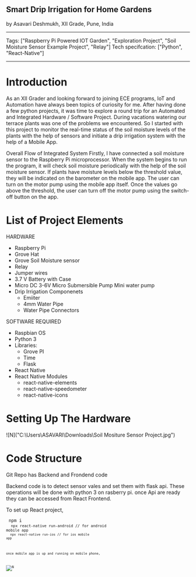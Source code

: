 ## Smart Drip Irrigation for Home Gardens

by Asavari Deshmukh, XII Grade, Pune, India

---

Tags: ["Raspberry Pi Powered IOT Garden", "Exploration Project", "Soil Moisture Sensor Example Project", "Relay"]
Tech specifcation: ["Python", "React-Native"]

---

# Introduction

As an XII Grader and looking forward to joining ECE programs, IoT and Automation have always been topics of curiosity for me. After having done a few python projects, it was time to explore a round trip for an Automated and Integrated Hardware / Software Project.
During vacations watering our terrace plants was one of the problems we encountered. So I started with this project to monitor the real-time status of the soil moisture levels of the plants with the help of sensors and initiate a drip irrigation system with the help of a Mobile App.

Overall Flow of Integrated System
Firstly, I have connected a soil moisture sensor to the Raspberry Pi microprocessor. When the system begins to run the program, it will check soil moisture periodically with the help of the soil moisture sensor. If plants have moisture levels below the threshold value, they will be indicated on the barometer on the mobile app. The user can turn on the motor pump using the mobile app itself. Once the values go above the threshold, the user can turn off the motor pump using the switch-off button on the app.

# List of Project Elements

HARDWARE

- Raspberry Pi
- Grove Hat
- Grove Soil Moisture sensor
- Relay
- Jumper wires
- 3.7 V Battery with Case
- Micro DC 3-6V Micro Submersible Pump Mini water pump
- Drip Irrigation Componenets
  - Emiiter
  - 4mm Water Pipe
  - Water Pipe Connectors

SOFTWARE REQUIRED

- Raspbian OS
- Python 3
- Libraries:
  - Grove PI
  - Time
  - Flask
- React Native
- React Native Modules
  - react-native-elements
  - react-native-speedometer
  - react-native-icons

# Setting Up The Hardware

![N]("C:\Users\ASAVARI\Downloads\Soil Mositure Sensor Project.jpg")

# Code Structure

Git Repo has Backend and Frondend code

Backend code is to detect sensor vales and set them with flask api. These operations will be done with python 3 on rasberry pi. once Api are ready they can be accessed from React Frontend.

To set up React project,

<code> npm i
<br>
<code> npx react-native run-android // for android mobile app
<br>
<code> npx react-native run-ios // for ios mobile app

once mobile app is up and running on mobile phone,

![N](https://www.raspberrypi.org/app/uploads/2017/06/Powered-by-Raspberry-Pi-Logo_Outline-Colour-Screen-500x153.png)
